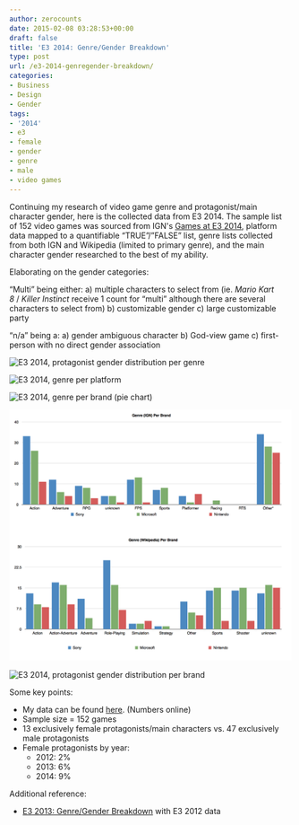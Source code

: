 ```yaml
---
author: zerocounts
date: 2015-02-08 03:28:53+00:00
draft: false
title: 'E3 2014: Genre/Gender Breakdown'
type: post
url: /e3-2014-genregender-breakdown/
categories:
- Business
- Design
- Gender
tags:
- '2014'
- e3
- female
- gender
- genre
- male
- video games
---
```


Continuing my research of video game genre and protagonist/main character gender, here is the collected data from E3 2014. The sample list of 152 video games was sourced from IGN's [Games at E3 2014](http://www.ign.com/wikis/e3/Games_at_E3_2014), platform data mapped to a quantifiable “TRUE”/”FALSE” list, genre lists collected from both IGN and Wikipedia (limited to primary genre), and the main character gender researched to the best of my ability.

Elaborating on the gender categories:

“Multi” being either:
a) multiple characters to select from (ie. _Mario Kart 8_ / _Killer Instinct_ receive 1 count for “multi” although there are several characters to select from)
b) customizable gender
c) large customizable party

“n/a” being a:
a) gender ambiguous character
b) God-view game
c) first-person with no direct gender association

![E3 2014, protagonist gender distribution per genre](/e3-2014-protagonist-gender-distribution-per-genre.png)

![E3 2014, genre per platform](/e3-2014-genre-per-platform.png)

![E3 2014, genre per brand (pie chart)](/e3-2014-genre-per-brand-pie.png)

![E3 2014, genre per brand](e3-2014-genre-per-brand.png)

![E3 2014, protagonist gender distribution per brand](/e3-2014-protagonist-distribution-per-brand.png)

Some key points:
- My data can be found [here](https://www.icloud.com/numbers/AwBUCAESEIn0l0Dj3DHr2__o8f9kK80aKf_PSznKno8EUf4HaJvuW-VFPDrbFwYtN58RYkn8d9zjGclszJoCPfXuMCUCAQEEICwOuQ-QWMq8X1YyH-kgw_cnxUymEQdIs_uc7qRX-aGK#E3_Games_List). (Numbers online)
- Sample size = 152 games
- 13 exclusively female protagonists/main characters vs. 47 exclusively male protagonists
- Female protagonists by year:
	- 2012: 2%
	- 2013: 6%
	- 2014: 9%

Additional reference:
- [E3 2013: Genre/Gender Breakdown](https://www.zerocounts.net/2013/06/15/e3-2013/) with E3 2012 data